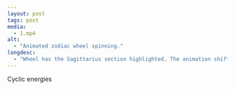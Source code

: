 ```yaml
---
layout: post
tags: post
media:
  - 1.mp4
alt:
  - "Animated zodiac wheel spinning."
longdesc:
  - "Wheel has the Sagittarius section highlighted. The animation shifts through colours of blue, red, orange and yellow."
---
```

Cyclic energies
